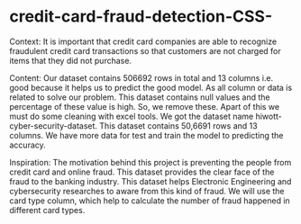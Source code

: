 # credit-card-fraud-detection-CSS-

Context: It is important that credit card companies are able to recognize fraudulent credit card transactions so that customers are not charged for items that they did not purchase.

Content: Our dataset contains 506692 rows in total and 13 columns i.e. good because it helps us to predict the good model. As all column or data is related to solve our problem. This dataset contains null values and the percentage of these value is high. So, we remove these. Apart of this we must do some cleaning with excel tools. 
We got the dataset name hiwott-cyber-security-dataset. This dataset contains 50,6691 rows and 13 columns. We have more data for test and train the model to predicting the accuracy.


Inspiration: The motivation behind this project is preventing the people from credit card and online fraud. This dataset provides the clear face of the fraud to the banking industry. This dataset helps Electronic Engineering and cybersecurity researches to aware from this kind of fraud. 
We will use the card type column, which help to calculate the number of fraud happened in different card types.

